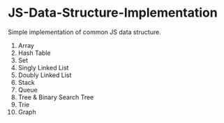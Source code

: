 # JS-Data-Structure-Implementation
Simple implementation of common JS data structure. 

1) Array
2) Hash Table
3) Set
4) Singly Linked List
5) Doubly Linked List
6) Stack
7) Queue
8) Tree & Binary Search Tree
9) Trie
10) Graph
